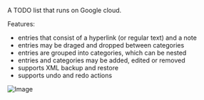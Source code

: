 A TODO list that runs on Google cloud.

Features:

* entries that consist of a hyperlink (or regular text) and a note
* entries may be draged and dropped between categories
* entries are grouped into categories, which can be nested
* entries and categories may be added, edited or removed
* supports XML backup and restore
* supports undo and redo actions

![Image](https://i.imgur.com/AsmKfg9.jpg)